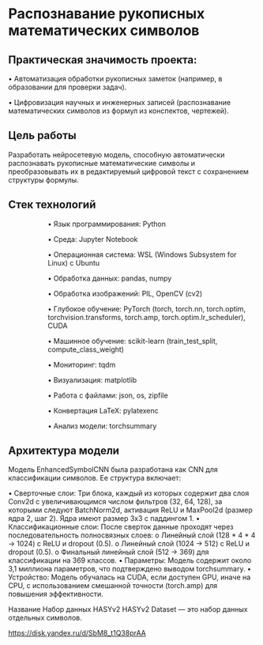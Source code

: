 # Распознавание рукописных математических символов

## Практическая значимость проекта:

<p>•	Автоматизация обработки рукописных заметок (например, в образовании для проверки задач).</p>
<p>•	Цифровизация научных и инженерных записей (распознавание математических символов из формул из конспектов, чертежей).</p>

## Цель работы

Разработать нейросетевую модель, способную автоматически распознавать рукописные математические символы и 
преобразовывать их в редактируемый цифровой текст с сохранением структуры формулы. 



## Стек технологий

<dl><dd><dl><dd>
•	Язык программирования: Python
</dd></dl></dd></dl>
<dl><dd><dl><dd>
<p>  •	Среда: Jupyter Notebook</p>
</dd></dl></dd></dl>
<dl><dd><dl><dd>
<p>  •	Операционная система: WSL (Windows Subsystem for Linux) с Ubuntu</p>
</dd></dl></dd></dl>
<dl><dd><dl><dd>
<p>  •	Обработка данных: pandas, numpy</p>
</dd></dl></dd></dl>
<dl><dd><dl><dd>
<p>  •	Обработка изображений: PIL, OpenCV (cv2)</p>
</dd></dl></dd></dl>
<dl><dd><dl><dd>
<p>  •	Глубокое обучение: PyTorch (torch, torch.nn, torch.optim, torchvision.transforms, torch.amp, torch.optim.lr_scheduler), CUDA</p>
</dd></dl></dd></dl>
<dl><dd><dl><dd>
<p>  •	Машинное обучение: scikit-learn (train_test_split, compute_class_weight)</p>
</dd></dl></dd></dl>
<dl><dd><dl><dd>
<p>  •	Мониторинг: tqdm</p>
</dd></dl></dd></dl>
<dl><dd><dl><dd>
<p>  •	Визуализация: matplotlib</p>
</dd></dl></dd></dl>
<dl><dd><dl><dd>
<p>  •	Работа с файлами: json, os, zipfile</p>
</dd></dl></dd></dl>
<dl><dd><dl><dd>
<p>  •	Конвертация LaTeX: pylatexenc</p>
</dd></dl></dd></dl>
<dl><dd><dl><dd>
<p>  •	Анализ модели: torchsummary</p>
</dd></dl></dd></dl>

## Архитектура модели

Модель EnhancedSymbolCNN была разработана как CNN для классификации символов. Ее структура включает:

  •	Сверточные слои:
      Три блока, каждый из которых содержит два слоя Conv2d с увеличивающимся числом фильтров (32, 64, 128), за которыми следуют BatchNorm2d, активация ReLU и MaxPool2d 
      (размер ядра     2, шаг 2). Ядра имеют размер 3x3 с паддингом 1.
  •	Классификационные слои:
      После сверток данные проходят через последовательность полносвязных слоев: 
        o	Линейный слой (128 * 4 * 4 → 1024) с ReLU и dropout (0.5).
        o	Линейный слой (1024 → 512) с ReLU и dropout (0.5).
        o	Финальный линейный слой (512 → 369) для классификации на 369 классов.
  •	Параметры: Модель содержит около 3,1 миллиона параметров, что подтверждено выводом torchsummary.
  •	Устройство: Модель обучалась на CUDA, если доступен GPU, иначе на CPU, с использованием смешанной точности (torch.amp) для повышения эффективности.


Название Набор данных HASYv2
HASYv2 Dataset — это набор данных отдельных символов. 

https://disk.yandex.ru/d/SbM8_t1Q38prAA
